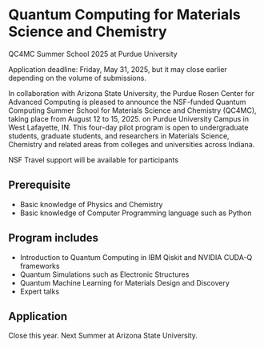 # Quantum Computing for Materials Science and Chemistry
QC4MC Summer School 2025 at Purdue University

Application deadline: Friday, May 31, 2025, but it may close earlier depending on the volume of submissions. 

In collaboration with Arizona State University, the Purdue Rosen Center for Advanced Computing is pleased to announce the NSF-funded Quantum Computing Summer School for Materials Science and Chemistry (QC4MC), taking place from August 12 to 15, 2025. on Purdue University Campus in West Lafayette, IN. This four-day pilot program is open to undergraduate students, graduate students, and researchers in Materials Science, Chemistry and related areas from colleges and universities across Indiana.
 
NSF Travel support will be available for participants

## Prerequisite
* Basic knowledge of Physics and Chemistry
* Basic knowledge of Computer Programming language such as Python
  
## Program includes
* Introduction to Quantum Computing in IBM Qiskit and NVIDIA CUDA-Q frameworks
* Quantum Simulations such as Electronic Structures
* Quantum Machine Learning for Materials Design and Discovery
* Expert talks

## Application
Close this year. Next Summer at Arizona State University.
